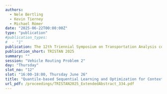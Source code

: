 ```yaml
---
authors:
  - Nele Bertling
  - Kevin Tierney
  - Michael Römer
date: "2025-06-22T00:00:00Z"
type: "publication"
#publication_types:
#  - "1"
publication: The 12th Triennial Symposium on Transportation Analysis conference
publication_short: TRISTAN 2025
summary: ""
session: "Vehicle Routing Problem 2"
day: "Thursday"
slot_no: "12"
slot: "16:00-18:00, Thursday June 26"
title: "Quantile-based Sequential Learning and Optimization for Contextual Stochastic Vehicle Routing"
url_pdf: /proceedings/TRISTAN2025_ExtendedAbstract_334.pdf
---
```


